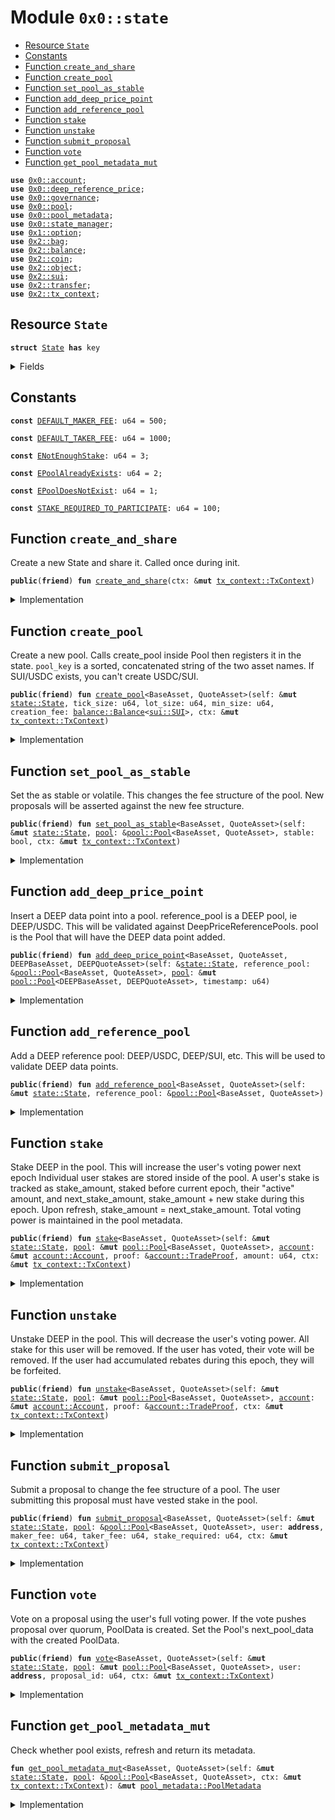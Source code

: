 
<a name="0x0_state"></a>

# Module `0x0::state`



-  [Resource `State`](#0x0_state_State)
-  [Constants](#@Constants_0)
-  [Function `create_and_share`](#0x0_state_create_and_share)
-  [Function `create_pool`](#0x0_state_create_pool)
-  [Function `set_pool_as_stable`](#0x0_state_set_pool_as_stable)
-  [Function `add_deep_price_point`](#0x0_state_add_deep_price_point)
-  [Function `add_reference_pool`](#0x0_state_add_reference_pool)
-  [Function `stake`](#0x0_state_stake)
-  [Function `unstake`](#0x0_state_unstake)
-  [Function `submit_proposal`](#0x0_state_submit_proposal)
-  [Function `vote`](#0x0_state_vote)
-  [Function `get_pool_metadata_mut`](#0x0_state_get_pool_metadata_mut)


<pre><code><b>use</b> <a href="account.md#0x0_account">0x0::account</a>;
<b>use</b> <a href="deep_reference_price.md#0x0_deep_reference_price">0x0::deep_reference_price</a>;
<b>use</b> <a href="governance.md#0x0_governance">0x0::governance</a>;
<b>use</b> <a href="pool.md#0x0_pool">0x0::pool</a>;
<b>use</b> <a href="pool_metadata.md#0x0_pool_metadata">0x0::pool_metadata</a>;
<b>use</b> <a href="state_manager.md#0x0_state_manager">0x0::state_manager</a>;
<b>use</b> <a href="dependencies/move-stdlib/option.md#0x1_option">0x1::option</a>;
<b>use</b> <a href="dependencies/sui-framework/bag.md#0x2_bag">0x2::bag</a>;
<b>use</b> <a href="dependencies/sui-framework/balance.md#0x2_balance">0x2::balance</a>;
<b>use</b> <a href="dependencies/sui-framework/coin.md#0x2_coin">0x2::coin</a>;
<b>use</b> <a href="dependencies/sui-framework/object.md#0x2_object">0x2::object</a>;
<b>use</b> <a href="dependencies/sui-framework/sui.md#0x2_sui">0x2::sui</a>;
<b>use</b> <a href="dependencies/sui-framework/transfer.md#0x2_transfer">0x2::transfer</a>;
<b>use</b> <a href="dependencies/sui-framework/tx_context.md#0x2_tx_context">0x2::tx_context</a>;
</code></pre>



<a name="0x0_state_State"></a>

## Resource `State`



<pre><code><b>struct</b> <a href="state.md#0x0_state_State">State</a> <b>has</b> key
</code></pre>



<details>
<summary>Fields</summary>


<dl>
<dt>
<code>id: <a href="dependencies/sui-framework/object.md#0x2_object_UID">object::UID</a></code>
</dt>
<dd>

</dd>
<dt>
<code>pools: <a href="dependencies/sui-framework/bag.md#0x2_bag_Bag">bag::Bag</a></code>
</dt>
<dd>

</dd>
<dt>
<code>deep_reference_pools: <a href="deep_reference_price.md#0x0_deep_reference_price_DeepReferencePools">deep_reference_price::DeepReferencePools</a></code>
</dt>
<dd>

</dd>
<dt>
<code>vault: <a href="dependencies/sui-framework/balance.md#0x2_balance_Balance">balance::Balance</a>&lt;<a href="pool.md#0x0_pool_DEEP">pool::DEEP</a>&gt;</code>
</dt>
<dd>

</dd>
</dl>


</details>

<a name="@Constants_0"></a>

## Constants


<a name="0x0_state_DEFAULT_MAKER_FEE"></a>



<pre><code><b>const</b> <a href="state.md#0x0_state_DEFAULT_MAKER_FEE">DEFAULT_MAKER_FEE</a>: u64 = 500;
</code></pre>



<a name="0x0_state_DEFAULT_TAKER_FEE"></a>



<pre><code><b>const</b> <a href="state.md#0x0_state_DEFAULT_TAKER_FEE">DEFAULT_TAKER_FEE</a>: u64 = 1000;
</code></pre>



<a name="0x0_state_ENotEnoughStake"></a>



<pre><code><b>const</b> <a href="state.md#0x0_state_ENotEnoughStake">ENotEnoughStake</a>: u64 = 3;
</code></pre>



<a name="0x0_state_EPoolAlreadyExists"></a>



<pre><code><b>const</b> <a href="state.md#0x0_state_EPoolAlreadyExists">EPoolAlreadyExists</a>: u64 = 2;
</code></pre>



<a name="0x0_state_EPoolDoesNotExist"></a>



<pre><code><b>const</b> <a href="state.md#0x0_state_EPoolDoesNotExist">EPoolDoesNotExist</a>: u64 = 1;
</code></pre>



<a name="0x0_state_STAKE_REQUIRED_TO_PARTICIPATE"></a>



<pre><code><b>const</b> <a href="state.md#0x0_state_STAKE_REQUIRED_TO_PARTICIPATE">STAKE_REQUIRED_TO_PARTICIPATE</a>: u64 = 100;
</code></pre>



<a name="0x0_state_create_and_share"></a>

## Function `create_and_share`

Create a new State and share it. Called once during init.


<pre><code><b>public</b>(<b>friend</b>) <b>fun</b> <a href="state.md#0x0_state_create_and_share">create_and_share</a>(ctx: &<b>mut</b> <a href="dependencies/sui-framework/tx_context.md#0x2_tx_context_TxContext">tx_context::TxContext</a>)
</code></pre>



<details>
<summary>Implementation</summary>


<pre><code><b>public</b>(<a href="dependencies/sui-framework/package.md#0x2_package">package</a>) <b>fun</b> <a href="state.md#0x0_state_create_and_share">create_and_share</a>(ctx: &<b>mut</b> TxContext) {
    <b>let</b> <a href="state.md#0x0_state">state</a> = <a href="state.md#0x0_state_State">State</a> {
        id: <a href="dependencies/sui-framework/object.md#0x2_object_new">object::new</a>(ctx),
        pools: <a href="dependencies/sui-framework/bag.md#0x2_bag_new">bag::new</a>(ctx),
        deep_reference_pools: <a href="deep_reference_price.md#0x0_deep_reference_price_new">deep_reference_price::new</a>(),
        vault: <a href="dependencies/sui-framework/balance.md#0x2_balance_zero">balance::zero</a>(),
    };
    <a href="dependencies/sui-framework/transfer.md#0x2_transfer_share_object">transfer::share_object</a>(<a href="state.md#0x0_state">state</a>);
}
</code></pre>



</details>

<a name="0x0_state_create_pool"></a>

## Function `create_pool`

Create a new pool. Calls create_pool inside Pool then registers it in
the state. <code>pool_key</code> is a sorted, concatenated string of the two asset
names. If SUI/USDC exists, you can't create USDC/SUI.


<pre><code><b>public</b>(<b>friend</b>) <b>fun</b> <a href="state.md#0x0_state_create_pool">create_pool</a>&lt;BaseAsset, QuoteAsset&gt;(self: &<b>mut</b> <a href="state.md#0x0_state_State">state::State</a>, tick_size: u64, lot_size: u64, min_size: u64, creation_fee: <a href="dependencies/sui-framework/balance.md#0x2_balance_Balance">balance::Balance</a>&lt;<a href="dependencies/sui-framework/sui.md#0x2_sui_SUI">sui::SUI</a>&gt;, ctx: &<b>mut</b> <a href="dependencies/sui-framework/tx_context.md#0x2_tx_context_TxContext">tx_context::TxContext</a>)
</code></pre>



<details>
<summary>Implementation</summary>


<pre><code><b>public</b>(<a href="dependencies/sui-framework/package.md#0x2_package">package</a>) <b>fun</b> <a href="state.md#0x0_state_create_pool">create_pool</a>&lt;BaseAsset, QuoteAsset&gt;(
    self: &<b>mut</b> <a href="state.md#0x0_state_State">State</a>,
    tick_size: u64,
    lot_size: u64,
    min_size: u64,
    creation_fee: Balance&lt;SUI&gt;,
    ctx: &<b>mut</b> TxContext,
) {
    <b>let</b> (pool_key, rev_key) = <a href="pool.md#0x0_pool_create_pool">pool::create_pool</a>&lt;BaseAsset, QuoteAsset&gt;(
        <a href="state.md#0x0_state_DEFAULT_TAKER_FEE">DEFAULT_TAKER_FEE</a>,
        <a href="state.md#0x0_state_DEFAULT_MAKER_FEE">DEFAULT_MAKER_FEE</a>,
        tick_size,
        lot_size,
        min_size,
        creation_fee,
        ctx
    );

    <b>assert</b>!(!self.pools.contains(pool_key) && !self.pools.contains(rev_key), <a href="state.md#0x0_state_EPoolAlreadyExists">EPoolAlreadyExists</a>);

    <b>let</b> <a href="pool_metadata.md#0x0_pool_metadata">pool_metadata</a> = <a href="pool_metadata.md#0x0_pool_metadata_new">pool_metadata::new</a>(ctx);
    self.pools.add(pool_key, <a href="pool_metadata.md#0x0_pool_metadata">pool_metadata</a>);
}
</code></pre>



</details>

<a name="0x0_state_set_pool_as_stable"></a>

## Function `set_pool_as_stable`

Set the as stable or volatile. This changes the fee structure of the pool.
New proposals will be asserted against the new fee structure.


<pre><code><b>public</b>(<b>friend</b>) <b>fun</b> <a href="state.md#0x0_state_set_pool_as_stable">set_pool_as_stable</a>&lt;BaseAsset, QuoteAsset&gt;(self: &<b>mut</b> <a href="state.md#0x0_state_State">state::State</a>, <a href="pool.md#0x0_pool">pool</a>: &<a href="pool.md#0x0_pool_Pool">pool::Pool</a>&lt;BaseAsset, QuoteAsset&gt;, stable: bool, ctx: &<b>mut</b> <a href="dependencies/sui-framework/tx_context.md#0x2_tx_context_TxContext">tx_context::TxContext</a>)
</code></pre>



<details>
<summary>Implementation</summary>


<pre><code><b>public</b>(<a href="dependencies/sui-framework/package.md#0x2_package">package</a>) <b>fun</b> <a href="state.md#0x0_state_set_pool_as_stable">set_pool_as_stable</a>&lt;BaseAsset, QuoteAsset&gt;(
    self: &<b>mut</b> <a href="state.md#0x0_state_State">State</a>,
    <a href="pool.md#0x0_pool">pool</a>: &Pool&lt;BaseAsset, QuoteAsset&gt;,
    stable: bool,
    ctx: &<b>mut</b> TxContext,
) {
    self.<a href="state.md#0x0_state_get_pool_metadata_mut">get_pool_metadata_mut</a>(<a href="pool.md#0x0_pool">pool</a>, ctx)
        .set_as_stable(stable);

    // TODO: set fees
}
</code></pre>



</details>

<a name="0x0_state_add_deep_price_point"></a>

## Function `add_deep_price_point`

Insert a DEEP data point into a pool.
reference_pool is a DEEP pool, ie DEEP/USDC. This will be validated against DeepPriceReferencePools.
pool is the Pool that will have the DEEP data point added.


<pre><code><b>public</b>(<b>friend</b>) <b>fun</b> <a href="state.md#0x0_state_add_deep_price_point">add_deep_price_point</a>&lt;BaseAsset, QuoteAsset, DEEPBaseAsset, DEEPQuoteAsset&gt;(self: &<a href="state.md#0x0_state_State">state::State</a>, reference_pool: &<a href="pool.md#0x0_pool_Pool">pool::Pool</a>&lt;BaseAsset, QuoteAsset&gt;, <a href="pool.md#0x0_pool">pool</a>: &<b>mut</b> <a href="pool.md#0x0_pool_Pool">pool::Pool</a>&lt;DEEPBaseAsset, DEEPQuoteAsset&gt;, timestamp: u64)
</code></pre>



<details>
<summary>Implementation</summary>


<pre><code><b>public</b>(<a href="dependencies/sui-framework/package.md#0x2_package">package</a>) <b>fun</b> <a href="state.md#0x0_state_add_deep_price_point">add_deep_price_point</a>&lt;BaseAsset, QuoteAsset, DEEPBaseAsset, DEEPQuoteAsset&gt;(
    self: &<a href="state.md#0x0_state_State">State</a>,
    reference_pool: &Pool&lt;BaseAsset, QuoteAsset&gt;,
    <a href="pool.md#0x0_pool">pool</a>: &<b>mut</b> Pool&lt;DEEPBaseAsset, DEEPQuoteAsset&gt;,
    timestamp: u64,
) {
    <b>let</b> (base_conversion_rate, quote_conversion_rate) = self.deep_reference_pools
        .get_conversion_rates(reference_pool, <a href="pool.md#0x0_pool">pool</a>);

    <a href="pool.md#0x0_pool">pool</a>.<a href="state.md#0x0_state_add_deep_price_point">add_deep_price_point</a>(
        base_conversion_rate,
        quote_conversion_rate,
        timestamp,
    );
}
</code></pre>



</details>

<a name="0x0_state_add_reference_pool"></a>

## Function `add_reference_pool`

Add a DEEP reference pool: DEEP/USDC, DEEP/SUI, etc.
This will be used to validate DEEP data points.


<pre><code><b>public</b>(<b>friend</b>) <b>fun</b> <a href="state.md#0x0_state_add_reference_pool">add_reference_pool</a>&lt;BaseAsset, QuoteAsset&gt;(self: &<b>mut</b> <a href="state.md#0x0_state_State">state::State</a>, reference_pool: &<a href="pool.md#0x0_pool_Pool">pool::Pool</a>&lt;BaseAsset, QuoteAsset&gt;)
</code></pre>



<details>
<summary>Implementation</summary>


<pre><code><b>public</b>(<a href="dependencies/sui-framework/package.md#0x2_package">package</a>) <b>fun</b> <a href="state.md#0x0_state_add_reference_pool">add_reference_pool</a>&lt;BaseAsset, QuoteAsset&gt;(
    self: &<b>mut</b> <a href="state.md#0x0_state_State">State</a>,
    reference_pool: &Pool&lt;BaseAsset, QuoteAsset&gt;,
) {
    self.deep_reference_pools.<a href="state.md#0x0_state_add_reference_pool">add_reference_pool</a>(reference_pool);
}
</code></pre>



</details>

<a name="0x0_state_stake"></a>

## Function `stake`

Stake DEEP in the pool. This will increase the user's voting power next epoch
Individual user stakes are stored inside of the pool.
A user's stake is tracked as stake_amount, staked before current epoch, their "active" amount,
and next_stake_amount, stake_amount + new stake during this epoch. Upon refresh, stake_amount = next_stake_amount.
Total voting power is maintained in the pool metadata.


<pre><code><b>public</b>(<b>friend</b>) <b>fun</b> <a href="state.md#0x0_state_stake">stake</a>&lt;BaseAsset, QuoteAsset&gt;(self: &<b>mut</b> <a href="state.md#0x0_state_State">state::State</a>, <a href="pool.md#0x0_pool">pool</a>: &<b>mut</b> <a href="pool.md#0x0_pool_Pool">pool::Pool</a>&lt;BaseAsset, QuoteAsset&gt;, <a href="account.md#0x0_account">account</a>: &<b>mut</b> <a href="account.md#0x0_account_Account">account::Account</a>, proof: &<a href="account.md#0x0_account_TradeProof">account::TradeProof</a>, amount: u64, ctx: &<b>mut</b> <a href="dependencies/sui-framework/tx_context.md#0x2_tx_context_TxContext">tx_context::TxContext</a>)
</code></pre>



<details>
<summary>Implementation</summary>


<pre><code><b>public</b>(<a href="dependencies/sui-framework/package.md#0x2_package">package</a>) <b>fun</b> <a href="state.md#0x0_state_stake">stake</a>&lt;BaseAsset, QuoteAsset&gt;(
    self: &<b>mut</b> <a href="state.md#0x0_state_State">State</a>,
    <a href="pool.md#0x0_pool">pool</a>: &<b>mut</b> Pool&lt;BaseAsset, QuoteAsset&gt;,
    <a href="account.md#0x0_account">account</a>: &<b>mut</b> Account,
    proof: &TradeProof,
    amount: u64,
    ctx: &<b>mut</b> TxContext,
) {
    <b>let</b> user = <a href="account.md#0x0_account">account</a>.owner();
    <b>let</b> (old_stake, new_stake) = <a href="pool.md#0x0_pool">pool</a>.increase_user_stake(user, amount, ctx);
    self.<a href="state.md#0x0_state_get_pool_metadata_mut">get_pool_metadata_mut</a>(<a href="pool.md#0x0_pool">pool</a>, ctx)
        .add_voting_power(old_stake, new_stake);
    <b>let</b> <a href="dependencies/sui-framework/balance.md#0x2_balance">balance</a> = <a href="account.md#0x0_account">account</a>.withdraw_with_proof&lt;DEEP&gt;(proof, amount, <b>false</b>, ctx).into_balance();
    self.vault.join(<a href="dependencies/sui-framework/balance.md#0x2_balance">balance</a>);
}
</code></pre>



</details>

<a name="0x0_state_unstake"></a>

## Function `unstake`

Unstake DEEP in the pool. This will decrease the user's voting power.
All stake for this user will be removed.
If the user has voted, their vote will be removed.
If the user had accumulated rebates during this epoch, they will be forfeited.


<pre><code><b>public</b>(<b>friend</b>) <b>fun</b> <a href="state.md#0x0_state_unstake">unstake</a>&lt;BaseAsset, QuoteAsset&gt;(self: &<b>mut</b> <a href="state.md#0x0_state_State">state::State</a>, <a href="pool.md#0x0_pool">pool</a>: &<b>mut</b> <a href="pool.md#0x0_pool_Pool">pool::Pool</a>&lt;BaseAsset, QuoteAsset&gt;, <a href="account.md#0x0_account">account</a>: &<b>mut</b> <a href="account.md#0x0_account_Account">account::Account</a>, proof: &<a href="account.md#0x0_account_TradeProof">account::TradeProof</a>, ctx: &<b>mut</b> <a href="dependencies/sui-framework/tx_context.md#0x2_tx_context_TxContext">tx_context::TxContext</a>)
</code></pre>



<details>
<summary>Implementation</summary>


<pre><code><b>public</b>(<a href="dependencies/sui-framework/package.md#0x2_package">package</a>) <b>fun</b> <a href="state.md#0x0_state_unstake">unstake</a>&lt;BaseAsset, QuoteAsset&gt;(
    self: &<b>mut</b> <a href="state.md#0x0_state_State">State</a>,
    <a href="pool.md#0x0_pool">pool</a>: &<b>mut</b> Pool&lt;BaseAsset, QuoteAsset&gt;,
    <a href="account.md#0x0_account">account</a>: &<b>mut</b> Account,
    proof: &TradeProof,
    ctx: &<b>mut</b> TxContext
) {
    <b>let</b> user = <a href="account.md#0x0_account">account</a>.owner();
    <b>let</b> (old_stake, new_stake) = <a href="pool.md#0x0_pool">pool</a>.remove_user_stake(user, ctx);
    self.<a href="state.md#0x0_state_get_pool_metadata_mut">get_pool_metadata_mut</a>(<a href="pool.md#0x0_pool">pool</a>, ctx)
        .remove_voting_power(old_stake, new_stake);
    <b>let</b> <a href="dependencies/sui-framework/balance.md#0x2_balance">balance</a> = self.vault.split(old_stake + new_stake).into_coin(ctx);
    <a href="account.md#0x0_account">account</a>.deposit_with_proof&lt;DEEP&gt;(proof, <a href="dependencies/sui-framework/balance.md#0x2_balance">balance</a>);
}
</code></pre>



</details>

<a name="0x0_state_submit_proposal"></a>

## Function `submit_proposal`

Submit a proposal to change the fee structure of a pool.
The user submitting this proposal must have vested stake in the pool.


<pre><code><b>public</b>(<b>friend</b>) <b>fun</b> <a href="state.md#0x0_state_submit_proposal">submit_proposal</a>&lt;BaseAsset, QuoteAsset&gt;(self: &<b>mut</b> <a href="state.md#0x0_state_State">state::State</a>, <a href="pool.md#0x0_pool">pool</a>: &<a href="pool.md#0x0_pool_Pool">pool::Pool</a>&lt;BaseAsset, QuoteAsset&gt;, user: <b>address</b>, maker_fee: u64, taker_fee: u64, stake_required: u64, ctx: &<b>mut</b> <a href="dependencies/sui-framework/tx_context.md#0x2_tx_context_TxContext">tx_context::TxContext</a>)
</code></pre>



<details>
<summary>Implementation</summary>


<pre><code><b>public</b>(<a href="dependencies/sui-framework/package.md#0x2_package">package</a>) <b>fun</b> <a href="state.md#0x0_state_submit_proposal">submit_proposal</a>&lt;BaseAsset, QuoteAsset&gt;(
    self: &<b>mut</b> <a href="state.md#0x0_state_State">State</a>,
    <a href="pool.md#0x0_pool">pool</a>: &Pool&lt;BaseAsset, QuoteAsset&gt;,
    user: <b>address</b>,
    maker_fee: u64,
    taker_fee: u64,
    stake_required: u64,
    ctx: &<b>mut</b> TxContext,
) {
    <b>let</b> (stake, _) = <a href="pool.md#0x0_pool">pool</a>.get_user_stake(user, ctx);
    <b>assert</b>!(stake &gt;= <a href="state.md#0x0_state_STAKE_REQUIRED_TO_PARTICIPATE">STAKE_REQUIRED_TO_PARTICIPATE</a>, <a href="state.md#0x0_state_ENotEnoughStake">ENotEnoughStake</a>);

    <b>let</b> <a href="pool_metadata.md#0x0_pool_metadata">pool_metadata</a> = self.<a href="state.md#0x0_state_get_pool_metadata_mut">get_pool_metadata_mut</a>(<a href="pool.md#0x0_pool">pool</a>, ctx);
    <a href="pool_metadata.md#0x0_pool_metadata">pool_metadata</a>.add_proposal(user, maker_fee, taker_fee, stake_required);
}
</code></pre>



</details>

<a name="0x0_state_vote"></a>

## Function `vote`

Vote on a proposal using the user's full voting power.
If the vote pushes proposal over quorum, PoolData is created.
Set the Pool's next_pool_data with the created PoolData.


<pre><code><b>public</b>(<b>friend</b>) <b>fun</b> <a href="state.md#0x0_state_vote">vote</a>&lt;BaseAsset, QuoteAsset&gt;(self: &<b>mut</b> <a href="state.md#0x0_state_State">state::State</a>, <a href="pool.md#0x0_pool">pool</a>: &<b>mut</b> <a href="pool.md#0x0_pool_Pool">pool::Pool</a>&lt;BaseAsset, QuoteAsset&gt;, user: <b>address</b>, proposal_id: u64, ctx: &<b>mut</b> <a href="dependencies/sui-framework/tx_context.md#0x2_tx_context_TxContext">tx_context::TxContext</a>)
</code></pre>



<details>
<summary>Implementation</summary>


<pre><code><b>public</b>(<a href="dependencies/sui-framework/package.md#0x2_package">package</a>) <b>fun</b> <a href="state.md#0x0_state_vote">vote</a>&lt;BaseAsset, QuoteAsset&gt;(
    self: &<b>mut</b> <a href="state.md#0x0_state_State">State</a>,
    <a href="pool.md#0x0_pool">pool</a>: &<b>mut</b> Pool&lt;BaseAsset, QuoteAsset&gt;,
    user: <b>address</b>,
    proposal_id: u64,
    ctx: &<b>mut</b> TxContext,
) {
    <b>let</b> (stake, _) = <a href="pool.md#0x0_pool">pool</a>.get_user_stake(user, ctx);
    <b>assert</b>!(stake &gt;= <a href="state.md#0x0_state_STAKE_REQUIRED_TO_PARTICIPATE">STAKE_REQUIRED_TO_PARTICIPATE</a>, <a href="state.md#0x0_state_ENotEnoughStake">ENotEnoughStake</a>);

    <b>let</b> <a href="pool_metadata.md#0x0_pool_metadata">pool_metadata</a> = self.<a href="state.md#0x0_state_get_pool_metadata_mut">get_pool_metadata_mut</a>(<a href="pool.md#0x0_pool">pool</a>, ctx);
    <b>let</b> winning_proposal = <a href="pool_metadata.md#0x0_pool_metadata">pool_metadata</a>.<a href="state.md#0x0_state_vote">vote</a>(proposal_id, user, stake);
    <b>let</b> next_trade_params = <b>if</b> (winning_proposal.is_none()) {
        <a href="dependencies/move-stdlib/option.md#0x1_option_none">option::none</a>()
    } <b>else</b> {
        <b>let</b> (stake_required, taker_fee, maker_fee) = winning_proposal
            .borrow()
            .proposal_params();

        <b>let</b> fees = <a href="state_manager.md#0x0_state_manager_new_trade_params">state_manager::new_trade_params</a>(taker_fee, maker_fee, stake_required);
        <a href="dependencies/move-stdlib/option.md#0x1_option_some">option::some</a>(fees)
    };
    <a href="pool.md#0x0_pool">pool</a>.set_next_trade_params(next_trade_params);
}
</code></pre>



</details>

<a name="0x0_state_get_pool_metadata_mut"></a>

## Function `get_pool_metadata_mut`

Check whether pool exists, refresh and return its metadata.


<pre><code><b>fun</b> <a href="state.md#0x0_state_get_pool_metadata_mut">get_pool_metadata_mut</a>&lt;BaseAsset, QuoteAsset&gt;(self: &<b>mut</b> <a href="state.md#0x0_state_State">state::State</a>, <a href="pool.md#0x0_pool">pool</a>: &<a href="pool.md#0x0_pool_Pool">pool::Pool</a>&lt;BaseAsset, QuoteAsset&gt;, ctx: &<b>mut</b> <a href="dependencies/sui-framework/tx_context.md#0x2_tx_context_TxContext">tx_context::TxContext</a>): &<b>mut</b> <a href="pool_metadata.md#0x0_pool_metadata_PoolMetadata">pool_metadata::PoolMetadata</a>
</code></pre>



<details>
<summary>Implementation</summary>


<pre><code><b>fun</b> <a href="state.md#0x0_state_get_pool_metadata_mut">get_pool_metadata_mut</a>&lt;BaseAsset, QuoteAsset&gt;(
    self: &<b>mut</b> <a href="state.md#0x0_state_State">State</a>,
    <a href="pool.md#0x0_pool">pool</a>: &Pool&lt;BaseAsset, QuoteAsset&gt;,
    ctx: &<b>mut</b> TxContext
): &<b>mut</b> PoolMetadata {
    <b>let</b> pool_key = <a href="pool.md#0x0_pool">pool</a>.key();
    <b>assert</b>!(self.pools.contains(pool_key), <a href="state.md#0x0_state_EPoolDoesNotExist">EPoolDoesNotExist</a>);

    <b>let</b> <a href="pool_metadata.md#0x0_pool_metadata">pool_metadata</a>: &<b>mut</b> PoolMetadata = &<b>mut</b> self.pools[pool_key];
    <a href="pool_metadata.md#0x0_pool_metadata">pool_metadata</a>.refresh(ctx);
    <a href="pool_metadata.md#0x0_pool_metadata">pool_metadata</a>
}
</code></pre>



</details>
